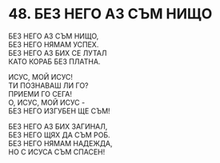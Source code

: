 # 48. БЕЗ НЕГО АЗ СЪМ НИЩО  
  
БЕЗ НЕГО АЗ СЪМ НИЩО,  
БЕЗ НЕГО НЯМАМ УСПЕХ.  
БЕЗ НЕГО АЗ БИХ СЕ ЛУТАЛ  
КАТО КОРАБ БЕЗ ПЛАТНА.  
  
ИСУС, МОЙ ИСУС!  
ТИ ПОЗНАВАШ ЛИ ГО?  
ПРИЕМИ ГО СЕГА!  
О, ИСУС, МОЙ ИСУС -  
БЕЗ НЕГО ИЗГУБЕН ЩЕ СЪМ!  
  
БЕЗ НЕГО АЗ БИХ ЗАГИНАЛ,  
БЕЗ НЕГО ЩЯХ ДА СЪМ РОБ.  
БЕЗ НЕГО НЯМАМ НАДЕЖДА,  
НО С ИСУСА СЪМ СПАСЕН!  
